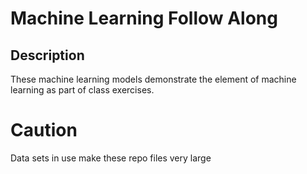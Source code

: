 # Machine Learning Follow Along

## Description

These machine learning models demonstrate the element of machine learning as part of class exercises.

# Caution

Data sets in use make these repo files very large
